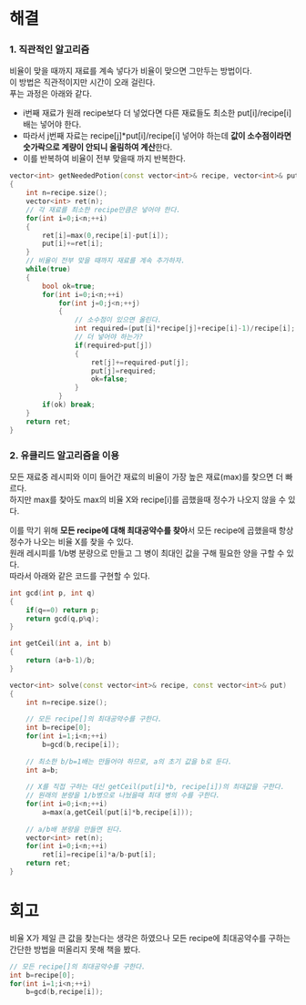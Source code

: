 # 해결 
### 1. 직관적인 알고리즘 
비율이 맞을 때까지 재료를 계속 넣다가 비율이 맞으면 그만두는 방법이다.  
이 방법은 직관적이지만 시간이 오래 걸린다.  
푸는 과정은 아래와 같다.  
- i번째 재료가 원래 recipe보다 더 넣었다면 다른 재료들도 최소한 put[i]/recipe[i] 배는 넣어야 한다.  
- 따라서 j번째 자료는 recipe[j]*put[i]/recipe[i] 넣어야 하는데 **값이 소수점이라면 숫가락으로 계량이 안되니 올림하여 계산**한다.  
- 이를 반복하여 비율이 전부 맞을때 까지 반복한다.  
```c++
vector<int> getNeededPotion(const vector<int>& recipe, vector<int>& put)
{
    int n=recipe.size();
    vector<int> ret(n);
    // 각 재료를 최소한 recipe만큼은 넣어야 한다.
    for(int i=0;i<n;++i)
    {
        ret[i]=max(0,recipe[i]-put[i]);
        put[i]+=ret[i];
    }
    // 비율이 전부 맞을 때까지 재료를 계속 추가하자.
    while(true)
    {
        bool ok=true;
        for(int i=0;i<n;++i)
            for(int j=0;j<n;++j)
            {
                // 소수점이 있으면 올린다. 
                int required=(put[i]*recipe[j]+recipe[i]-1)/recipe[i];
                // 더 넣어야 하는가?
                if(required>put[j])
                {
                    ret[j]+=required-put[j];
                    put[j]=required;
                    ok=false;
                }
            }
        if(ok) break;
    }
    return ret;
}
```

### 2. 유클리드 알고리즘을 이용 

모든 재료중 레시피와 이미 들어간 재료의 비율이 가장 높은 재료(max)를 찾으면 더 빠르다.  
하지만 max를 찾아도 max의 비율 X와 recipe[i]를 곱했을때 정수가 나오지 않을 수 있다.  

이를 막기 위해 **모든 recipe에 대해 최대공약수를 찾아**서 모든 recipe에 곱했을때 항상 정수가 나오는 비율 X를 찾을 수 있다.  
원래 레시피를 1/b병 분량으로 만들고 그 병이 최대인 값을 구해 필요한 양을 구할 수 있다.  
따라서 아래와 같은 코드를 구현할 수 있다.  
```c++
int gcd(int p, int q)
{
    if(q==0) return p;
    return gcd(q,p%q);
}

int getCeil(int a, int b)
{
    return (a+b-1)/b;
}

vector<int> solve(const vector<int>& recipe, const vector<int>& put)
{
    int n=recipe.size();
    
    // 모든 recipe[]의 최대공약수를 구한다.
    int b=recipe[0];
    for(int i=1;i<n;++i)
        b=gcd(b,recipe[i]);
        
    // 최소한 b/b=1배는 만들어야 하므로, a의 초기 값을 b로 둔다.
    int a=b;
    
    // X를 직접 구하는 대신 getCeil(put[i]*b, recipe[i])의 최대값을 구한다.  
    // 원래의 분량을 1/b병으로 나눴을때 최대 병의 수를 구한다.  
    for(int i=0;i<n;++i)
        a=max(a,getCeil(put[i]*b,recipe[i]));
        
    // a/b배 분량을 만들면 된다.
    vector<int> ret(n);
    for(int i=0;i<n;++i)
        ret[i]=recipe[i]*a/b-put[i];
    return ret;
}
```

# 회고 
비율 X가 제일 큰 값을 찾는다는 생각은 하였으나 모든 recipe에 최대공약수를 구하는 간단한 방법을 떠올리지 못해 책을 봤다.  
```c++
// 모든 recipe[]의 최대공약수를 구한다.
int b=recipe[0];
for(int i=1;i<n;++i)
    b=gcd(b,recipe[i]);
```
